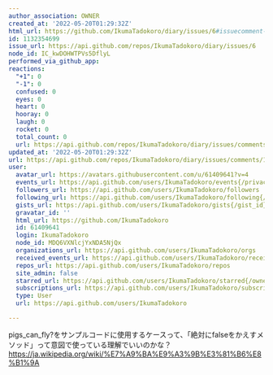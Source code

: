 ```yaml
---
author_association: OWNER
created_at: '2022-05-20T01:29:32Z'
html_url: https://github.com/IkumaTadokoro/diary/issues/6#issuecomment-1132354699
id: 1132354699
issue_url: https://api.github.com/repos/IkumaTadokoro/diary/issues/6
node_id: IC_kwDOHWTPVs5DflyL
performed_via_github_app: 
reactions:
  "+1": 0
  "-1": 0
  confused: 0
  eyes: 0
  heart: 0
  hooray: 0
  laugh: 0
  rocket: 0
  total_count: 0
  url: https://api.github.com/repos/IkumaTadokoro/diary/issues/comments/1132354699/reactions
updated_at: '2022-05-20T01:29:32Z'
url: https://api.github.com/repos/IkumaTadokoro/diary/issues/comments/1132354699
user:
  avatar_url: https://avatars.githubusercontent.com/u/61409641?v=4
  events_url: https://api.github.com/users/IkumaTadokoro/events{/privacy}
  followers_url: https://api.github.com/users/IkumaTadokoro/followers
  following_url: https://api.github.com/users/IkumaTadokoro/following{/other_user}
  gists_url: https://api.github.com/users/IkumaTadokoro/gists{/gist_id}
  gravatar_id: ''
  html_url: https://github.com/IkumaTadokoro
  id: 61409641
  login: IkumaTadokoro
  node_id: MDQ6VXNlcjYxNDA5NjQx
  organizations_url: https://api.github.com/users/IkumaTadokoro/orgs
  received_events_url: https://api.github.com/users/IkumaTadokoro/received_events
  repos_url: https://api.github.com/users/IkumaTadokoro/repos
  site_admin: false
  starred_url: https://api.github.com/users/IkumaTadokoro/starred{/owner}{/repo}
  subscriptions_url: https://api.github.com/users/IkumaTadokoro/subscriptions
  type: User
  url: https://api.github.com/users/IkumaTadokoro

---
```

pigs_can_fly?をサンプルコードに使用するケースって、「絶対にfalseをかえすメソッド」って意図で使っている理解でいいのかな？
https://ja.wikipedia.org/wiki/%E7%A9%BA%E9%A3%9B%E3%81%B6%E8%B1%9A
